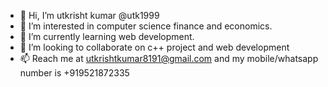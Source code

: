 - 👋 Hi, I’m utkrisht kumar @utk1999
- 👀 I’m interested in  computer science finance and economics.
- 🌱 I’m currently learning web development.
- 💞️ I’m looking to collaborate on c++ project and web development 
- 📫 Reach me at utkrishtkumar8191@gmail.com and my mobile/whatsapp number is +919521872335

<!---
utk1999/utk1999 is a ✨ special ✨ repository because its `README.md` (this file) appears on your GitHub profile.
You can click the Preview link to take a look at your changes.
--->

